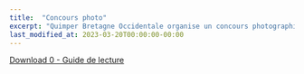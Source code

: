 ```yaml
---
title:  "Concours photo"
excerpt: "Quimper Bretagne Occidentale organise un concours photographique."
last_modified_at: 2023-03-20T00:00:00-00:00
---
```


<a href="/assets/pdfs/0_-_guide_de_lecture_indb_avec_couv_1" type="application/pdf;">Download 0 - Guide de lecture</a>